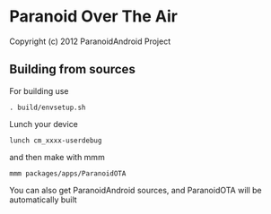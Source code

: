Paranoid Over The Air
=====================

Copyright (c) 2012 ParanoidAndroid Project


Building from sources
---------------------

For building use

    . build/envsetup.sh

Lunch your device
   
    lunch cm_xxxx-userdebug

and then make with mmm

    mmm packages/apps/ParanoidOTA

You can also get ParanoidAndroid sources, and ParanoidOTA will be automatically built

